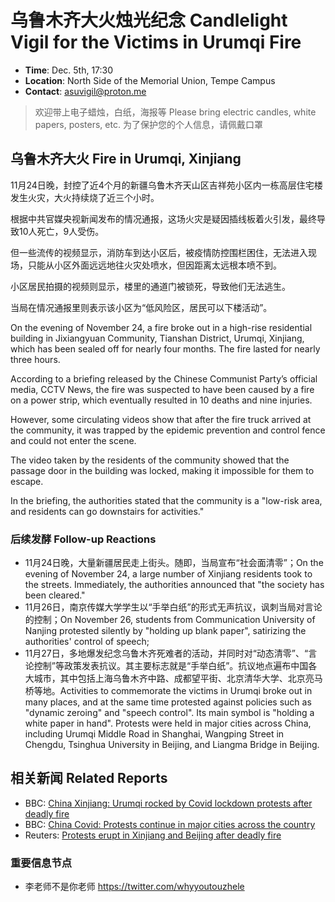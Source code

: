 # 乌鲁木齐大火烛光纪念 Candlelight Vigil for the Victims in Urumqi Fire

* **Time**: Dec. 5th, 17:30
* **Location**: North Side of the Memorial Union, Tempe Campus
* **Contact**: [asuvigil@proton.me](mailto:asuvigil@proton.me)

> 欢迎带上电子蜡烛，白纸，海报等 Please bring electric candles, white papers, posters, etc.
> 为了保护您的个人信息，请佩戴口罩

## 乌鲁木齐大火 Fire in Urumqi, Xinjiang

11月24日晚，封控了近4个月的新疆乌鲁木齐天山区吉祥苑小区内一栋高层住宅楼发生火灾，大火持续烧了近三个小时。

根据中共官媒央视新闻发布的情况通报，这场火灾是疑因插线板着火引发，最终导致10人死亡，9人受伤。

但一些流传的视频显示，消防车到达小区后，被疫情防控围栏困住，无法进入现场，只能从小区外面远远地往火灾处喷水，但因距离太远根本喷不到。

小区居民拍摄的视频则显示，楼里的通道门被锁死，导致他们无法逃生。

当局在情况通报里则表示该小区为“低风险区，居民可以下楼活动”。

On the evening of November 24, a fire broke out in a high-rise residential building in Jixiangyuan Community, Tianshan District, Urumqi, Xinjiang, which has been sealed off for nearly four months. The fire lasted for nearly three hours.

According to a briefing released by the Chinese Communist Party’s official media, CCTV News, the fire was suspected to have been caused by a fire on a power strip, which eventually resulted in 10 deaths and nine injuries.

However, some circulating videos show that after the fire truck arrived at the community, it was trapped by the epidemic prevention and control fence and could not enter the scene.

The video taken by the residents of the community showed that the passage door in the building was locked, making it impossible for them to escape.

In the briefing, the authorities stated that the community is a "low-risk area, and residents can go downstairs for activities."

### 后续发酵 Follow-up Reactions

* 11月24日晚，大量新疆居民走上街头。随即，当局宣布“社会面清零”；On the evening of November 24, a large number of Xinjiang residents took to the streets. Immediately, the authorities announced that "the society has been cleared."
* 11月26日，南京传媒大学学生以“手举白纸”的形式无声抗议，讽刺当局对言论的控制；On November 26, students from Communication University of Nanjing protested silently by "holding up blank paper", satirizing the authorities' control of speech;
* 11月27日，多地爆发纪念乌鲁木齐死难者的活动，并同时对“动态清零”、“言论控制”等政策发表抗议。其主要标志就是“手举白纸”。抗议地点遍布中国各大城市，其中包括上海乌鲁木齐中路、成都望平街、北京清华大学、北京亮马桥等地。Activities to commemorate the victims in Urumqi broke out in many places, and at the same time protested against policies such as "dynamic zeroing" and "speech control". Its main symbol is "holding a white paper in hand". Protests were held in major cities across China, including Urumqi Middle Road in Shanghai, Wangping Street in Chengdu, Tsinghua University in Beijing, and Liangma Bridge in Beijing.

## 相关新闻 Related Reports

* BBC: [China Xinjiang: Urumqi rocked by Covid lockdown protests after deadly fire](https://www.bbc.com/news/world-asia-china-63766125)
* BBC: [China Covid: Protests continue in major cities across the country](https://www.bbc.com/news/world-asia-63771109)
* Reuters: [Protests erupt in Xinjiang and Beijing after deadly fire](https://www.reuters.com/world/china/huge-covid-protests-erupt-chinas-xinjiang-after-deadly-fire-2022-11-26/)

### 重要信息节点

* 李老师不是你老师 https://twitter.com/whyyoutouzhele
